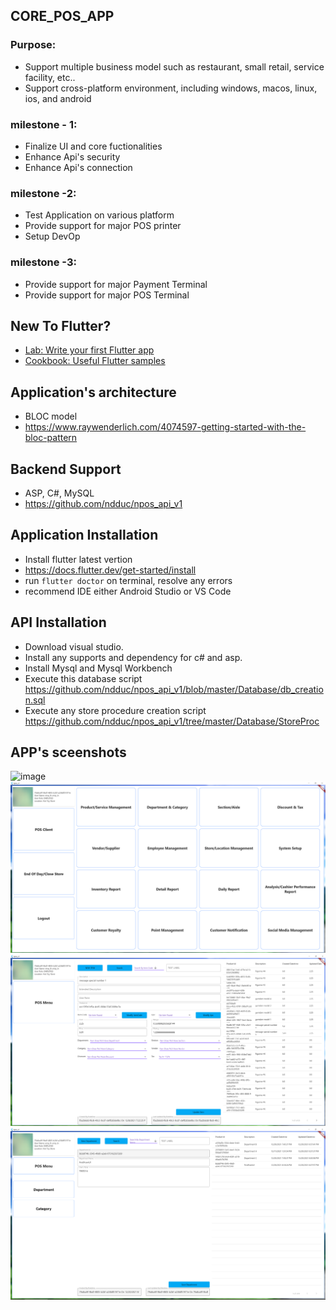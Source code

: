 ## CORE_POS_APP
### Purpose:
- Support multiple business model such as restaurant, small retail, service facility, etc..
- Support cross-platform environment, including windows, macos, linux, ios, and android
### milestone - 1:
- Finalize UI and core fuctionalities
- Enhance Api's security
- Enhance Api's connection
### milestone -2:
- Test Application on various platform
- Provide support for major POS printer
- Setup DevOp
### milestone -3:
- Provide support for major Payment Terminal
- Provide support for major POS Terminal

## New To Flutter?
- [Lab: Write your first Flutter app](https://flutter.dev/docs/get-started/codelab)
- [Cookbook: Useful Flutter samples](https://flutter.dev/docs/cookbook)

## Application's architecture
- BLOC model
- https://www.raywenderlich.com/4074597-getting-started-with-the-bloc-pattern
## Backend Support
- ASP, C#, MySQL
- https://github.com/ndduc/npos_api_v1
## Application Installation
- Install flutter latest vertion
- https://docs.flutter.dev/get-started/install
- run `flutter doctor` on terminal, resolve any errors
- recommend IDE either Android Studio or VS Code
## API Installation
- Download visual studio.
- Install any supports and dependency for c# and asp.
- Install Mysql and Mysql Workbench
- Execute this database script https://github.com/ndduc/npos_api_v1/blob/master/Database/db_creation.sql
- Execute any store procedure creation script https://github.com/ndduc/npos_api_v1/tree/master/Database/StoreProc
## APP's sceenshots
![image](https://github.com/ndduc/npos_v1/blob/master/app_screens/sc_1.PNG)
![image](https://github.com/ndduc/npos_v1/blob/master/app_screens/sc_2.PNG)
![image](https://github.com/ndduc/npos_v1/blob/master/app_screens/sc_3.PNG)
![image](https://github.com/ndduc/npos_v1/blob/master/app_screens/sc_4.PNG)
